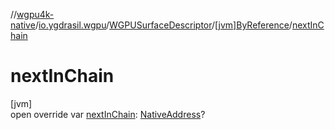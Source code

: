 //[wgpu4k-native](../../../../index.md)/[io.ygdrasil.wgpu](../../index.md)/[WGPUSurfaceDescriptor](../index.md)/[[jvm]ByReference](index.md)/[nextInChain](next-in-chain.md)

# nextInChain

[jvm]\
open override var [nextInChain](next-in-chain.md): [NativeAddress](../../../ffi/-native-address/index.md)?